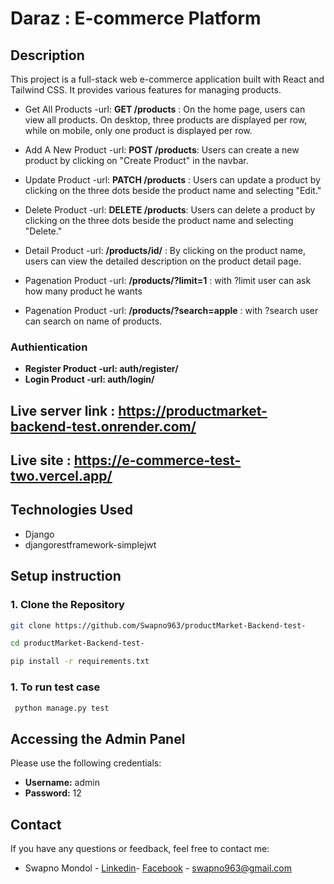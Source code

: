 # Daraz : E-commerce Platform

## Description

This project is a full-stack web e-commerce application built with React and Tailwind CSS. It provides various features for managing products.

- Get All Products -url: **GET /products** : On the home page, users can view all products. On desktop, three products are displayed per row, while on mobile, only one product is displayed per row.

- Add A New Product -url: **POST /products**: Users can create a new product by clicking on "Create Product" in the navbar.

- Update Product -url: **PATCH /products** : Users can update a product by clicking on the three dots beside the product name and selecting "Edit."

- Delete Product -url: **DELETE /products**: Users can delete a product by clicking on the three dots beside the product name and selecting "Delete."

- Detail Product -url: **/products/id/** : By clicking on the product name, users can view the detailed description on the product detail page.

- Pagenation Product -url: **/products/?limit=1** : with ?limit user can ask how many product he wants

- Pagenation Product -url: **/products/?search=apple** : with ?search user can search on name of products.

### Authientication

- **Register Product -url: auth/register/**
- **Login Product -url: auth/login/**

## Live server link : https://productmarket-backend-test.onrender.com/

## Live site : https://e-commerce-test-two.vercel.app/

## Technologies Used

- Django
- djangorestframework-simplejwt

## Setup instruction

### 1. Clone the Repository

```bash
git clone https://github.com/Swapno963/productMarket-Backend-test-

cd productMarket-Backend-test-

pip install -r requirements.txt

```

### 1. To run test case

```bash
 python manage.py test
```

## Accessing the Admin Panel

Please use the following credentials:

- **Username:** admin
- **Password:** 12

## Contact

If you have any questions or feedback, feel free to contact me:

- Swapno Mondol - [Linkedin](https://www.linkedin.com/in/swapno-mondol/)- [Facebook](https://www.facebook.com/profile.php?id=100090206887787) - swapno963@gmail.com
